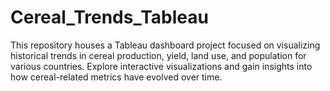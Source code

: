 # Cereal_Trends_Tableau
This repository houses a Tableau dashboard project focused on visualizing historical trends in cereal production, yield, land use, and population for various countries. Explore interactive visualizations and gain insights into how cereal-related metrics have evolved over time.
